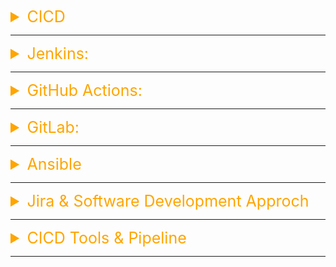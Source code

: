 <details><summary style="font-size:25px;color:Orange">CICD</summary>

CI/CD, which stands for Continuous Integration and Continuous Delivery (or Continuous Deployment), is a set of practices and principles that aim to automate and streamline the software development and delivery processes. CI/CD helps improve code quality, reduce development cycle times, and enable faster and more reliable releases. Here are key terms and concepts related to CI/CD:

-   **Continuous Integration (CI)**:

    -   `Definition`: The practice of automatically integrating code changes from multiple contributors into a shared repository multiple times a day.
    -   `Objective`: Identify and address integration issues early, ensuring that the codebase is continuously in a working and releasable state.

-   **Version Control System (VCS)**:

    -   `Definition`: Software tools that enable teams to track changes to source code, collaborate, and maintain a history of code changes.
    -   `Tools`:
        -   `Git`: Git is a distributed version control system widely used for tracking changes in source code during software development. It is known for its speed, scalability, and flexibility.
        -   `GitHub`: GitHub is a web-based hosting service for Git repositories. It provides collaboration features such as issue tracking, pull requests, and code review, making it a popular platform for open-source projects and team collaboration.
        -   `GitLab`: GitLab is another web-based Git repository management tool similar to GitHub. It offers integrated CI/CD pipelines, issue tracking, code review, and wiki functionality, and it can be self-hosted or used as a cloud service.
        -   `Bitbucket`: Bitbucket is a Git-based version control and collaboration platform developed by Atlassian. It offers features such as code hosting, pull requests, and issue tracking, and it integrates with other Atlassian products like Jira and Confluence.
        -   `Subversion (SVN)`: Subversion is a centralized version control system used for managing and tracking changes in source code. Unlike Git, which is distributed, SVN uses a central repository model where developers commit changes directly to a central server.

-   **Build Automation**:

    -   `Definition`: The process of automating the compilation and packaging of source code into executable binaries or artifacts.
    -   `Objective`: Ensure consistency and repeatability in the build process, reducing manual errors.

-   **Continuous Delivery (CD)**:

    -   `Definition`: The practice of automating the process of deploying applications to various environments (e.g., staging or production) after passing through the CI pipeline.
    -   `Objective`: Enable frequent and reliable releases with minimal manual intervention.

-   **Artifact Repository**:

    -   `Definition`: A centralized location for storing and managing binary artifacts generated during the build process.
    -   `Examples`: Nexus, Artifactory.

-   **Automated Testing**:

    -   `Definition`: The use of automated test scripts to validate that the application functions as expected.
    -   `Types`: Unit testing, integration testing, functional testing, and other testing types.

-   **Pipeline**:

    -   `Definition`: A series of automated steps that code changes go through, from integration and testing to deployment.
    -   `CI`/CD Pipeline Components: Source code repository, build, test, deploy, and monitoring stages.

-   **Infrastructure as Code (IaC)**:

    -   `Definition`: The practice of managing and provisioning infrastructure using code (declarative or imperative).
    -   `Examples`: Terraform, Ansible, CloudFormation.

-   **Deployment Strategies**:

    -   `Definition`: Approaches for releasing and updating applications, minimizing downtime and impact on users.
    -   `Strategies`: Blue-Green Deployment, Canary Deployment, Rolling Deployment.

-   **Configuration Management**:

    -   `Definition`: The process of managing and maintaining consistent configurations across various environments.
    -   `Examples`: Puppet, Chef, Ansible.

-   **Continuous Monitoring**:

    -   `Definition`: The practice of continuously monitoring applications and infrastructure to detect issues and performance bottlenecks.
    -   `Tools`: Prometheus, Grafana, ELK Stack.

-   **Feature Toggles (Feature Flags)**:

    -   `Definition`: A technique to enable or disable features in an application without changing code, allowing for controlled feature rollouts.
    -   `Objective`: Facilitate continuous delivery by separating feature deployment from feature release.

-   **Rollback**:

    -   `Definition`: The process of reverting a deployment to a previous, known-good state in case of issues or errors.
    -   `Objective`: Quickly address problems and restore system functionality.

-   **Continuous Improvement**:

    -   `Definition`: The ongoing process of evaluating and enhancing CI/CD processes and practices.
    -   `Objective`: Identify opportunities for efficiency, quality improvement, and faster delivery.

-   **Continuous Deployment**: Continuous Deployment (CD) is an extension of Continuous Delivery (CD), and both practices share the goal of automating and streamlining the software delivery process. However, there is a key difference between the two: while Continuous Delivery focuses on automating the entire software delivery pipeline up to the production environment, Continuous Deployment takes automation one step further by automatically deploying every code change that passes through the pipeline directly to production. In other words, with Continuous Deployment, there is no manual intervention or additional approval step required to release the software into the production environment. Key characteristics of Continuous Deployment include:

    -   `Automated Deployment`: In Continuous Deployment, the deployment process to production is fully automated. Once code changes successfully pass through the build, test, and other stages of the pipeline, they are automatically deployed to the production environment without manual intervention.
    -   `Reduced Time-to-Market`: Continuous Deployment aims to minimize the time it takes for new features, bug fixes, or improvements to reach end-users. By automating the deployment process, the time between code commit and production release is significantly reduced.
    -   `Rapid Feedback and Iteration`: Automated deployments allow teams to receive rapid feedback on the impact of code changes in a real-world environment. This enables faster iteration and the ability to respond quickly to user feedback or changing requirements.
    -   `Feature Toggles (Feature Flags)`: Feature toggles, also known as feature flags, are often used in Continuous Deployment. These toggles allow teams to release new features to production but keep them hidden until they are ready to be activated. This provides control over feature rollouts and enables quick rollbacks if needed.
    -   `Rollback Mechanism`: Continuous Deployment emphasizes having a reliable rollback mechanism in case issues or errors are detected after a deployment. The ability to quickly revert to a previous, known-good state is crucial for maintaining system reliability.
    -   `Automated Testing`: Automated testing is a foundational practice in Continuous Deployment to ensure that code changes are thoroughly tested before being deployed to production. Comprehensive test suites, including unit tests, integration tests, and end-to-end tests, help catch potential issues early in the process.
    -   `Continuous Monitoring`: Continuous Deployment includes ongoing monitoring of applications and infrastructure in production. Monitoring helps detect performance issues, errors, or anomalies in real-time, allowing for prompt corrective actions.
    -   `Collaborative Culture`: Successful Continuous Deployment relies on a collaborative and transparent culture within the development and operations teams. Close collaboration ensures that everyone is aligned on the deployment process and any potential risks.
    -   While Continuous Deployment offers benefits such as faster time-to-market and increased agility, it may not be suitable for all types of applications or organizations. Some organizations may choose to adopt Continuous Delivery first and then transition to Continuous Deployment once they are comfortable with the automated deployment process and have established robust testing and monitoring practices. The decision to implement Continuous Deployment should be made based on the specific needs, risk tolerance, and characteristics of the project or organization.

-   **Artifacts vs Assets**:

    -   `rtifacts`:

        -   Artifacts typically refer to the outputs generated during the build, test, and packaging phases of the CI/CD pipeline.
        -   These outputs are the result of compiling, assembling, and packaging the source code into a deployable format, ready for deployment to various environments.
        -   Examples of artifacts include compiled binaries, executables, libraries, Docker images, ZIP files, or any other packaged form of the application that can be deployed.
        -   Artifacts are usually stored in an artifact repository or artifact management system to facilitate distribution, versioning, and deployment to different environments.

    -   `Assets`:

        -   Assets, on the other hand, encompass a broader range of resources and files that are required throughout the CI/CD pipeline.
        -   Assets include not only the output artifacts but also the source code, configuration files, dependencies, test data, documentation, and other resources needed to support the software development lifecycle.
        -   Unlike artifacts, assets are not necessarily generated during the pipeline; they may already exist as part of the project's source code or external dependencies.
        -   Assets are managed and processed at different stages of the CI/CD pipeline to facilitate the automated build, testing, and deployment of the application.

</details>

---

<details><summary style="font-size:25px;color:Orange">Jenkins:</summary>

-   `$ docker exec -it jenkins-blueocean bash`
-   `localhost:8080/env-vars.html` / `remote_IP:8080/env-vars.html` →
-   `/var/jenkins_home/workspace` → location of jenkin workspace
-   `/var/jenkins_home/config.xml` → location of jenkin configuration file in Docker container.
-   `journalctl -u jenkins.service` -> if you are troubleshooting Jenkins.
-   Populate `/lib/systemd/system/jenkins.service` with configuration parameters for the launch, e.g `JENKINS_HOME`
-   If Jenkins fails to start because a port is in use, run `systemctl edit jenkins` and add the following:
    ```ini
    [Service]
    Environment="JENKINS_PORT=8081"
    ```
-   `$ sudo systemctl edit jenkins`

<details><summary style="font-size:20px;color:Magenta">Jenkins Architecture, Terms and Concepts</summary>

Jenkins is an open-source automation server that is used to automate the building, testing, and deployment of software projects. It provides a platform-agnostic way to continuously build and test software projects, allowing developers to integrate changes more frequently and detect errors earlier in the development process.

Jenkins is primarily used for implementing Continuous Integration (CI) practices in software development workflows. CI involves automatically building and testing code changes whenever they are committed to a version control repository, ensuring that the codebase remains in a working state.
Jenkins allows users to automate various tasks involved in the software development lifecycle, such as compiling code, running tests, generating documentation, and deploying applications. Automation reduces manual effort, minimizes human errors, and speeds up the development process.

In short, Jenkins is an open-source powerful CI automation server that is used for building, testing, and deploying software.

-   **Master-Slave Architecture**: Jenkins follows a master-slave architecture, where there is a central Jenkins server (master) that manages and distributes tasks to multiple agents (slaves). This architecture allows distributing the workload and provides scalability.

-   **Jenkins Master**: In Jenkins, the term "Jenkins master" refers to the central component that manages the overall Jenkins automation server. The Jenkins master, also known as the "Jenkins controller" or "Jenkins server," is responsible for orchestrating and coordinating the execution of jobs and workflows.

    -   The central server responsible for managing jobs, scheduling builds, and monitoring the overall system.
    -   Hosts the web-based user interface for configuring and monitoring Jenkins.
    -   Manages the execution of jobs and communicates with the agents.

-   **Jenkins Agent/Slave**: A slave in Jenkins is a machine or container that connects to a Jenkins controller, is used to distribute workload across multiple machines and executes tasks when directed by the controller. Slaves can be used to increase the capacity of a Jenkins server, or to run jobs on specific hardware or operating systems. There are two types of Agents.

    -   A worker node that performs tasks assigned by the master.
    -   Executes builds, tests, and other tasks on behalf of the master.
    -   Agents can be configured on different machines to distribute workloads.

    -   `Permanant Agent`: In Jenkins, a "permanent agent" refers to a long-running worker node or build agent that is permanently connected to the Jenkins master. Unlike ephemeral agents that are dynamically provisioned for each build and then terminated, permanent agents remain connected to the Jenkins master even when idle, ready to accept build tasks whenever assigned.
    -   `Cloud Agent`: In Jenkins, a "cloud agent" refers to a dynamic or ephemeral build agent that is provisioned on-demand in a cloud environment. Cloud agents are created as needed to execute build jobs and are terminated once the job is completed, allowing for efficient resource utilization and scalability. Docker is one of the most popular cloud agent of Jenkins besides Kubertetis and AWS Fleet Manager.

-   **Nodes**: Nodes are synonymous with agents or slaves in the Jenkins ecosystem. They can be physical machines, virtual machines, containers, or remote SSH connections. Nodes in Jenkins serve as execution environments for build jobs, providing the necessary resources and capabilities to run the jobs. The Jenkins master schedules and assigns build jobs to available nodes based on criteria such as workload, node availability, or specific job requirements.

-   **Web-Based User Interface**: Jenkins provides a web-based user interface accessible through a web browser. This interface allows users to configure jobs, view build results, manage plugins, and perform administrative tasks. The UI is an essential component for interacting with Jenkins.

    -   `Dashboard Navigation`: The dashboard navigation menu is located on the left-hand side of the screen and provides access to all of the primary functions of Jenkins. The menu is organized into several categories, including Home, New Item, Manage Jenkins, Build History, Nodes, People, and Plugins. Each of these categories provides access to a different set of features.
    -   `Home`: The Home category provides an overview of the Jenkins system, including the number of jobs currently running, the number of nodes connected to the system, and a summary of recent builds.
    -   `New Item`: The New Item category allows users to create new jobs in Jenkins. Jobs are the core of the Jenkins system and define the tasks that Jenkins performs, such as building, testing, and deploying software.
    -   `Manage Jenkins`: The Manage Jenkins category provides access to a wide range of configuration options for the Jenkins system. This includes options for managing nodes, configuring security settings, managing plugins, and more.
    -   `Build History`: The Build History category provides an overview of all builds that have been run in Jenkins. This includes information on the status of each build, the duration of the build, and other details.
    -   `Nodes`: The Nodes category provides information on all of the nodes that are connected to the Jenkins system. This includes details on the status of each node, such as whether it is online or offline, and what tasks it is currently performing.
    -   `People`: The People category provides information on all of the users that have access to the Jenkins system. This includes details on their permissions, roles, and other settings.
    -   `Plugins`: The Plugins category provides access to a wide range of plugins that can be used to extend the functionality of the Jenkins system. This includes plugins for integrating with other systems, such as version control systems, as well as plugins for enhancing the functionality of Jenkins itself.

-   **Executor**: A slot/component for execution of work defined by a Pipeline or build job on a Node. A Node may have zero or more Executors configured which corresponds to how many concurrent Jobs or Pipelines are able to execute on that Node. Executors are typically configured on agent machines, which can be physical or virtual machines, containers, or cloud instances. When a job is triggered in Jenkins, it is assigned to an available executor on a compatible agent. The executor then executes the job's tasks or steps, performing the build, test, or deployment actions specified in the job configuration. This allows for parallel execution of jobs, enabling faster builds and reducing overall execution time.

-   **Jenkinsfile**: A text file that defines the steps that need to be performed when a Jenkins Pipeline is run.

-   **Build**: A build is the process of compiling and packaging the source code for a software project. In Jenkins, a build is triggered when a job is run, and it produces a set of output artifacts that can be used for testing or deployment.

    -   `Build Types`: In Jenkins, there are several types of builds that you can configure based on your requirements. Here are two most commonly used build types in Jenkins.
        -   `Freestyle Build`: This is the most basic and flexible type of build in Jenkins. It allows you to define a series of build steps that can execute shell commands, run scripts, perform actions, or invoke external tools. Freestyle builds are highly customizable and suitable for various project types.
        -   `Pipeline Build`: Jenkins Pipeline is a powerful feature that allows you to define and manage your build process using a Groovy-based domain-specific language (DSL). Pipeline builds provide a way to define your build pipeline as code, allowing for better version control, repeatability, and advanced customization. Pipelines can have multiple stages, parallel execution, and integrate with source control systems.
        -   `Multibranch Build`: A Multibranch Pipeline in Jenkins is a job type that allows you to manage and automate the continuous integration and delivery (CI/CD) process for projects with multiple branches. It automatically creates a pipeline for each branch in a version control repository, enabling separate and isolated automation for each branch.
    -   `Trigger`: A trigger in Jenkins is an event that causes a build/job to run automatically. Triggers can be based on a schedule, a code commit, a build completion, or other events.
    -   `Build Workspace`: Each build job runs in its workspace, a directory on the Jenkins master or agent where the source code is checked out, builds are performed, and artifacts are stored. Workspaces are isolated from each other.
    -   `Distributed Builds` Jenkins supports distributed builds across multiple machines, allowing the master to delegate work to agents. This distributed nature provides scalability and flexibility for handling large and complex build environments.
    -   `Artifact`: An immutable file generated during a Build or Pipeline run which is archived onto the Jenkins Controller for later retrieval by users.

-   **Job**: A job in Jenkins is a specific task that needs to be performed, such as building a project or running a test suite. Jobs can be configured to trigger automatically or on a schedule, or they can be run manually. A "Build" is a type of "Job" specifically designed to automate the build process.
-   **Stage**: A logical unit of work in a Jenkins Pipeline.
-   **Parameter**: A parameter in Jenkins is a value that is passed to a job at runtime. Parameters can be used to customize the behavior of a job, such as specifying the target environment for a deployment.

-   **Pipeline**: A pipeline in Jenkins is a series of jobs or stages that are chained together to create a complete software delivery process. Pipelines can include build, test, and deployment stages, and they can be designed to run automatically or in response to specific events.

    -   <b style="color:Magents">Scripted Pipeline</b>: Scripted Pipelines use a more imperative, scripted approach. You write a series of steps using Groovy scripting language directly.

        -   `High Flexibility`: Provides high flexibility and allows complex scripting. You can use Groovy constructs to control flow, define functions, and perform advanced logic.
        -   `Step-by-Step Execution`: Pipeline steps are executed sequentially, and you have fine-grained control over the execution flow.
        -   `Example`:
            ```groovy
            node {
                stage('Build') {
                    sh 'mvn clean install'
                }
                stage('Test') {
                    sh 'mvn test'
                }
                stage('Deploy') {
                    sh 'deploy-to-production.sh'
                }
            }
            ```

    -   <b style="color:Magents">Declarative Pipeline</b>: Declarative Pipelines use a more structured, declarative approach. You define the pipeline structure using a predefined syntax.

        -   `Readability and Simplicity`: Provides a simplified and more readable syntax. It is designed to be easy to understand, especially for users new to Jenkins or CI/CD.
        -   `Structured Blocks`: Pipeline is defined using structured blocks such as pipeline, agent, stages, and steps. Each block has a specific purpose.
        -   `Example`:

            ```groovy
            pipeline {
                agent {
                    docker {
                        image 'maven:3.8.3' // Specify the Docker image you want to use
                        label 'docker-agent' // Optional: Label to assign to the agent
                    }
                }

                stages {
                    stage('Build') {
                        steps {
                            // Your build steps here, for example:
                            script {
                                sh 'mvn clean install'
                            }
                        }
                    }

                    stage('Test') {
                        steps {
                            // Your test steps here
                        }
                    }

                    // Add more stages as needed
                }

                post {
                    always {
                        // Cleanup or post-build steps
                    }
                }
            }
            ```

-   **Plugins**: Jenkins is highly extensible, thanks to its vast plugin ecosystem. Plugins are additional modules that extend the functionality of Jenkins. They can add support for various version control systems, build tools, deployment platforms, and more. Plugins can be installed and configured through the Jenkins UI.

-   **Logs and Reporting**: Jenkins logs all build activity and provides detailed reports for each build job. This information is crucial for debugging, monitoring, and analyzing the health of your continuous integration and continuous delivery (CI/CD) processes.

-   **Jenkins Features**: Jenkins has a wide range of features, including:

    -   `Build automation`: Jenkins can be used to automate the build process for software projects. This can save time and effort, and it can help to ensure that the build process is repeatable and reliable.
    -   `Testing`: Jenkins can be used to automate the testing process for software projects. This can help to ensure that the software is working properly before it is deployed.
    -   `Deployment`: Jenkins can be used to deploy software projects to production. This can be done manually or automatically.
    -   `Notifications`: Jenkins can send notifications when builds, tests, or deployments succeed or fail. This can help to keep developers informed of the status of their projects.
    -   `Plugins`: Jenkins has a large number of plugins that can be used to extend its functionality. This includes plugins for building, testing, deploying, and managing software projects.

-   **Jenkins Best Practices**: There are a few best practices that you should follow when using Jenkins. These best practices can help you to get the most out of Jenkins and to avoid common problems.

    -   `Use a consistent naming convention for your jobs`:
        -   Using a consistent naming convention for your jobs will make it easier to find and manage your jobs. A good naming convention would include the name of the project, the build number, and the date.
    -   `Use a build tool`:
        -   Using a build tool can help you to automate the build process and to make it more reliable. A good build tool will allow you to define the steps that need to be performed when the project is built.
    -   `Configure notifications`:
        -   Configuring notifications will help you to stay informed of the status of your builds. You can configure Jenkins to send notifications when builds succeed or fail.
    -   `Use plugins`:
        -   Jenkins has a large number of plugins that can be used to extend its functionality. These plugins can be used to add new features to Jenkins or to improve the performance of Jenkins.

</details>

<details><summary style="font-size:20px;color:Magenta">Secrets Management</summary>

##### Credential Scopes

In Jenkins, credential scopes refer to the contexts or domains in which credentials are valid and can be used. Jenkins uses credentials to securely store sensitive information such as usernames, passwords, API tokens, or private keys. The concept of credential scopes helps manage where these credentials can be utilized within the Jenkins environment. Different plugins and features within Jenkins may define their own credential scopes to control access to specific resources or functionalities.

Here are some common credential scopes in Jenkins:

-   **System (Jenkins)**: Credentials with the "Jenkins" scope are generally available and applicable across the entire Jenkins instance. They can be used by various parts of Jenkins, including job configurations, pipeline scripts, and system configurations.

    -   `Scope Identifier`: Jenkins

-   **Global (Jenkins)**: Similar to the "Jenkins" scope, credentials with the "Global (Jenkins)" scope are accessible globally. They can be used in various configurations, but they may have a more limited scope than system-wide credentials.

    -   `Scope Identifier`: Global (Jenkins)

-   **System (Nodes)**: Credentials with the "Node (agent)" scope are specific to Jenkins agent nodes. They can be used in configurations related to distributed builds or specific tasks that run on agent nodes.

    -   `Scope Identifier`: Node (agent)

-   **User**: User-scoped credentials are associated with a specific Jenkins user. These credentials are typically used within user-specific configurations, such as in pipeline scripts owned by that user.

    -   `Scope Identifier`: User

-   **Item (Job)**: Credentials with the "Item" scope are specific to a particular Jenkins job or project. They are often used in job configurations or pipeline scripts associated with that job.

    -   `Scope Identifier`: Item

-   **Folder**: Folder-scoped credentials are specific to a Jenkins folder. They can be used within jobs or configurations contained within that folder.

    -   `Scope Identifier`: Folder

These are just a few examples, and the availability of credential scopes may depend on the plugins installed and the Jenkins version. When configuring credentials in Jenkins, you will typically specify the credential scope to indicate where and how those credentials can be used.

By using credential scopes, Jenkins provides a way to manage and organize credentials based on the context in which they are intended to be used, enhancing security and access control within the CI/CD environment.

##### Types of Credentials

Jenkins supports various types of credentials, allowing users to securely store sensitive information such as usernames, passwords, API tokens, or private keys. Different credential types are designed to accommodate specific authentication mechanisms and use cases. Here are some common types of Jenkins credentials:

-   **Username and Password**:

    -   `Usage`: Used for basic username and password authentication.
    -   `Fields`: Typically includes "Username" and "Password" fields.
    -   `Example Use Case`: Authenticating with a version control system (e.g., Git, Subversion), accessing an external service, or connecting to a database.

-   **Secret Text**:

    -   `Usage`: Stores a secret string (e.g., an API token, encryption key).
    -   `Fields`: Usually contains a single "Secret" field.
    -   `Example Use Case`: Storing an API token for authentication with an external API.

-   **Secret File**:

    -   `Usage`: Stores a secret as a file.
    -   `Fields`: Typically includes a file path or content field.
    -   `Example Use Case`: Storing a private key file for SSH authentication.

-   **SSH Username with Private Key**:

    -   `Usage`: Used for SSH authentication with a private key.
    -   `Fields`: Includes "Username" and "Private Key" fields.
    -   `Example Use Case`: Authenticating with a remote server using SSH.

-   **Certificate**:

    -   `Usage`: Stores X.509 certificates for secure communication.
    -   `Fields`: May include certificate, private key, and passphrase fields.
    -   `Example Use Case`: Establishing secure connections with services that require SSL/TLS.

-   **AWS Credentials**:

    -   `Usage`: Stores AWS access key ID and secret access key.
    -   `Fields`: Typically includes "Access Key ID" and "Secret Access Key" fields.
    -   `Example Use Case`: Integrating Jenkins with AWS services (e.g., S3, EC2).

-   **Docker Host Certificate Authentication**:

    -   `Usage`: Stores certificates for authenticating with a Docker host.
    -   `Fields`: Includes certificate, key, and ca key fields.
    -   `Example Use Case`: Authenticating Jenkins to interact with Docker daemon securely.

-   **Bearer Token**:

    -   `Usage`: Stores a bearer token for authentication.
    -   `Fields`: Usually contains a single "Token" field.
    -   `Example Use Case`: Authenticating with APIs that use bearer token authentication.

-   **Git Username with Password**:

    -   `Usage`: Stores Git credentials for repository access.
    -   `Fields`: Includes "Username" and "Password" fields.
    -   `Example Use Case`: Authenticating Jenkins to clone or fetch from a Git repository.

-   **Jenkins**:

    -   `Usage`: Internal credential type for Jenkins itself.
    -   `Fields`: Specific to Jenkins internal use.

These credential types can be configured and managed through the Jenkins web interface. Users can associate credentials with Jenkins jobs, build pipelines, and other configurations to facilitate secure interactions with external systems and services. The choice of credential type depends on the authentication method required by the external system or service being accessed.

#### Secret management options in Jankins

In Jenkins, secret management is a crucial aspect of ensuring secure and reliable CI/CD processes. Secrets typically include sensitive information such as API keys, passwords, access tokens, and other credentials required by jobs or pipelines. Jenkins provides several options for secret management to secure and handle these sensitive pieces of information.

1. **Credentials Plugin**:

    - `Description`: The Credentials plugin is a core Jenkins plugin that provides a centralized and secure way to manage various types of credentials.
    - `Features`:
        - Supports different credential types, including usernames and passwords, secret text, secret files, and more.
        - Credentials can be stored globally or scoped to specific folders.
        - Credentials can be referenced in Jenkins jobs and pipelines.

2. **Jenkins Credentials Binding Plugin**:

    - `Description`: This plugin integrates with the Credentials plugin and allows you to inject credentials directly into your builds.
    - `Features`:
        - Credentials can be bound to environment variables or files during the build.
        - Simplifies the handling of secrets in build scripts.

3. **Secrets Management Plugins**:

    - plugins are designed to enhance secret management capabilities in Jenkins. Examples include:
    - `HashiCorp Vault Plugin`: Integrates Jenkins with HashiCorp Vault for secret storage and management.
    - `AWS Secrets Manager Integration Plugin`: Integrates Jenkins with AWS Secrets Manager for managing AWS credentials securely.

4. **Jenkins Pipeline withCredentials Step**:

    - `Description`: The Pipeline DSL provides a withCredentials step that allows you to temporarily expose credentials to a block of code within a Jenkins pipeline.
    - `Features`:
        - Credentials can be used securely within a specific context in the pipeline script.
        - Credentials are masked in the console output.

    ```groovy
    withCredentials([usernamePassword(credentialsId: 'my-credentials', usernameVariable: 'USERNAME', passwordVariable: 'PASSWORD')]) {
        // Your code that uses USERNAME and PASSWORD
    }
    ```

5. **Jenkins Managed File Encryption**:
    - `Description`: Jenkins provides a mechanism for encrypting sensitive files to protect them during storage.
    - `Features`:
        - Files containing sensitive information (e.g., private keys) can be encrypted.
        - Encrypted files can be used in build processes.

#### Best Practices for Secret Management in Jenkins:

-   `Use Credentials Plugin`: Leverage the Jenkins Credentials plugin for centralized and secure credential management.
-   `Avoid Hardcoding Secrets`: Never hardcode sensitive information directly in your Jenkinsfiles or scripts. Always use credentials stored securely in Jenkins.
-   `Limit Access`: Control access to credentials and restrict usage to specific jobs or folders.
-   `Mask Sensitive Information`: When displaying information in logs or console output, Jenkins automatically masks sensitive information to prevent exposure.
-   `Regularly Rotate Secrets`: Implement a practice of regularly rotating secrets to enhance security.

</details>

<details><summary style="font-size:20px;color:Magenta">Step by Step Jankins Pipeline</summary>

Setting up a Jenkins pipeline for a Django project hosted on GitHub involves several steps. Below is a step-by-step procedure to guide you through the process. This assumes that you already have Jenkins installed and running.

-   **Step 1: Install Required Jenkins Plugins**

    -   Make sure you have the necessary Jenkins plugins installed. For a Django project, you might need plugins like:

    -   GitHub plugin
    -   Pipeline plugin

-   **Step 2: Configure GitHub Credentials in Jenkins**

    -   In Jenkins, go to "Manage Jenkins" > "Manage Credentials."
    -   Add a new credential of type "Secret text" or "Secret file" with your GitHub token or credentials.

-   **Step 3: Create a Jenkinsfile in root directory of your Django project**

    -   Create a file named Jenkinsfile in the root of your Django project. This file defines the Jenkins pipeline.

    -   Here is a basic example of a Jenkinsfile:

        ```groovy
        pipeline {
            //agent any
            agent {
                // Use a Docker agent with the host's Docker daemon
                docker {
                    // Use the same Docker daemon as the host
                    reuseNode true
                }
            }

            environment {
                DJANGO_SETTINGS_MODULE = 'yourproject.settings'
            }

            stages {
                stage('Checkout') {
                    steps {
                        script {
                            // credentialsId: 'your-github-credentials-id': Specifies the credentials ID to be used for authenticating with the Git repository. This ID corresponds to the credentials stored in Jenkins that contain the necessary authentication information, such as username and password or token.
                            git credentialsId: 'your-github-credentials-id', url: 'https://github.com/A-Momin/bookstore.git'
                        }
                    }
                }

                stage('Install Dependencies') {
                    steps {
                        sh 'pip install -r requirements.txt'
                    }
                }

                stage('Run Tests') {
                    steps {
                        sh 'python manage.py test'
                    }
                }

                stage('Deploy') {
                    steps {
                        // Add deployment steps if applicable
                    }
                }
            }

            post {
                always {
                    // Clean up steps, e.g., collect artifacts, send notifications
                }
            }
        }
        ```

-   **Step 4: Configure Your Jenkins Pipeline**

    -   In Jenkins, create a new pipeline job.
    -   In the job configuration, select "Pipeline script from SCM" for the Definition.
    -   Choose Git as the SCM, and provide your GitHub repository URL.
    -   Add your GitHub credentials.
    -   Specify the branch to build (e.g., _/main or _/master).
    -   Save the configuration.

-   **Step 5: Run Your Jenkins Pipeline**

    -   Trigger the Jenkins pipeline manually or set up a webhook to trigger the pipeline automatically on each push to your GitHub repository.

    -   `Additional Considerations`:
        -   Ensure that your Jenkins server has the necessary tools installed, such as Python and any other dependencies your Django project requires.
        -   Customize the Jenkinsfile stages based on your project's needs.
        -   Add additional steps for deployment or any other actions your pipeline should perform.

</details>
</details>

---

<details><summary style="font-size:25px;color:Orange">GitHub Actions:</summary>

-   [E1 - GitHub Actions: Write your first workflow with GitHub APIs || Beginner friendly tutorial](https://www.youtube.com/watch?v=-hVG9z0fCac&list=PLArH6NjfKsUhvGHrpag7SuPumMzQRhUKY&index=1)
-   [E3 - GitHub Actions: Write continuous deployment (CD) pipelines || Beginner Friendly](https://www.youtube.com/watch?v=-JvHif_CxTs&list=PLArH6NjfKsUhvGHrpag7SuPumMzQRhUKY&index=3)
-   [GitHub Actions Tutorial](https://www.youtube.com/watch?v=TLB5MY9BBa4)
-   [Nana: GitHub Actions Tutorial - Basic Concepts and CI/CD Pipeline with Docker](https://www.youtube.com/watch?v=R8_veQiYBjI&list=PLy7NrYWoggjzSIlwxeBbcgfAdYoxCIrM2)
-   Documents:

    -   [All GitHub Actions docs](https://docs.github.com/actions#all-docs)
    -   [Events that trigger workflows](https://docs.github.com/en/actions/using-workflows/events-that-trigger-workflows)
    -   [GitHub Actions](https://github.com/actions)
    -   [webhooks](https://docs.github.com/en/webhooks-and-events/webhooks/about-webhooks)
    -   [Variables](https://docs.github.com/en/actions/learn-github-actions/variables)
    -   [Using secrets in GitHub Actions](https://docs.github.com/en/actions/security-guides/using-secrets-in-github-actions)
    -   [Encrypted secrets](https://docs.github.com/en/actions/security-guides/encrypted-secrets)
    -   [Github Support](https://support.github.com/)
    -   []()

### Github-Actions Terms & Concepts

-   `Workflow`: A workflow is an automated process defined in a YAML file (`.github/workflows/file_name.yml`) within your repository. It consists of one or more jobs, which are executed when triggered by specific events, such as pushes, pull requests, or scheduled intervals.
-   `Job`: A job represents a unit of work within a workflow. It contains a set of steps that define the tasks to be performed. Jobs run in parallel by default, but you can also configure them to run sequentially. Each job executes on a separate runner, which is a virtual machine or container where the job's steps are executed.
-   `Step`: A step is an individual task within a job. It can be a command, script, or an action. Steps are executed sequentially within a job and can include actions from the GitHub Marketplace, shell commands, or custom scripts.
-   `Action`: An action is a reusable unit of code that encapsulates a specific task. It can be created by you or obtained from the GitHub Marketplace, allowing you to extend the functionality of your workflows. Actions can be written in various languages and perform a wide range of tasks, such as building, testing, or deploying your code.
-   `Event`: An event triggers a workflow run. Events can include push events (when code is pushed to the repository), pull request events (when pull requests are opened, updated, or closed), scheduled events (triggered by a cron-like schedule), and more. You can configure workflows to respond to specific events based on your requirements.
-   `Runner`: A runner is a machine (virtual or physical) that executes jobs in a workflow. GitHub provides hosted runners that are maintained by GitHub, or you can set up self-hosted runners on your own infrastructure. Self-hosted runners give you more control and allow you to execute workflows on your own hardware or cloud environments.
-   `Artifact`: An artifact is a file or collection of files produced by a job. It can be saved for later use or passed to other jobs in the workflow. Artifacts are commonly used to share build outputs, test results, or deployment packages between different stages of the workflow.
-   `Environment`: An environment represents a target deployment environment, such as staging or production. GitHub Actions allows you to define environments and associate them with specific branches or workflows. Environments help you manage and control the deployment of your code to different stages.
-   `Variavles`: Variables provide a way to store and reuse non-sensitive configuration information. You can store any configuration data such as compiler flags, usernames, or server names as variables. Variables are interpolated on the runner machine that runs your workflow. Commands that run in actions or workflow steps can create, read, and modify variables.

    -   You can set your own custom variables or use the [Default environment variables](https://docs.github.com/en/actions/learn-github-actions/variables#default-environment-variables) that GitHub sets automatically. You can set a custom variable in two ways.

        -   To define an environment variable for use in a single workflow, you can use the env key in the workflow file. For more information, see "Defining environment variables for a single workflow".
        -   To define a configuration variable across multiple workflows, you can define it at the organization, repository, or environment level. For more information, see "Defining configuration variables for multiple workflows".

-   `Secrets`: Secrets are encrypted variables that you can store in your repository or organization settings. They are used to securely store sensitive information, such as API keys, credentials, or access tokens, which can be used within your workflows. Secrets are encrypted and can only be accessed by selected workflows or actions.

    -   [Creating secrets for a repository](https://docs.github.com/en/actions/security-guides/using-secrets-in-github-actions#creating-secrets-for-a-repository)
    -   [Creating secrets for an environment](https://docs.github.com/en/actions/security-guides/using-secrets-in-github-actions#creating-secrets-for-an-environment)
    -   [Creating secrets for an organization](https://docs.github.com/en/actions/security-guides/using-secrets-in-github-actions#creating-secrets-for-an-organization)

-   [Defining environment variables for a single workflow](https://docs.github.com/en/actions/learn-github-actions/variables#defining-environment-variables-for-a-single-workflow)
-   [Defining configuration variables for multiple workflows](https://docs.github.com/en/actions/learn-github-actions/variables#defining-configuration-variables-for-multiple-workflows)

<details><summary style="font-size:15px;color:Red;text-align:left">List of Common Directives on Github Workflow</summary>

-   **name**: Defines the name of the workflow.

```yaml
name: My Workflow
```

-   **on**: Specifies the events that trigger the workflow.

```yaml
on:
    push:
        branches:
            - main
```

-   **workflow_dispatch**: Allows manual triggering of the workflow using the GitHub Actions UI.

```yaml
on:
    workflow_dispatch:
```

-   **jobs**: Defines a set of jobs that run in parallel or sequentially.

```yaml
jobs:
    my-job:
        runs-on: ubuntu-latest
```

-   **steps**: Lists the individual steps to be executed in a job.

```yaml
steps:
    - name: Checkout Repository
      uses: actions/checkout@v2
```

-   **run**: Specifies the shell commands or scripts to be executed within a step.

```yaml
run: |
    echo "Hello, world!"
```

-   **env**: Sets environment variables for a job or a specific step.

```yaml
env:
    MY_VARIABLE: "some_value"
```

-   **with**: Provides additional options or parameters for an action or a step.

```yaml
with:
    key: value
```

-   **uses**: Specifies the action or Docker container to be used in a step.

```yaml
- name: Use an Action
  uses: actions/setup-node@v3
```

-   **strategy**: Defines a strategy for matrix builds, enabling parallel execution with different configurations.

```yaml
strategy:
    matrix:
        os: [ubuntu-latest, windows-latest]
```

-   **matrix**: Allows defining a matrix of values for parallel jobs.

```yaml
jobs:
    my-job:
        runs-on: ubuntu-latest
        strategy:
            matrix:
                version: [8, 10, 12]
```

-   **defaults**: Sets default values for jobs or steps.

```yaml
defaults:
    run:
        shell: bash
        working-directory: ./my-directory
```

-   **continue-on-error**: Allows a workflow to continue even if a job or step fails.

```yaml
jobs:
    my-job:
        runs-on: ubuntu-latest
        steps:
            - name: Run Step 1
              run: echo "Step 1"
            - name: Run Step 2
              run: echo "Step 2"
              continue-on-error: true
```

</details>
</details>

---

<details><summary style="font-size:25px;color:Orange">GitLab:</summary>

-   [Learn GitLab in 3 Hours | GitLab Complete Tutorial For Beginners](https://www.youtube.com/watch?v=8aV5AxJrHDg)
-   [Nana: GitLab CI CD](https://www.youtube.com/watch?v=qP8kir2GUgo)
    -   [GilLab Code](https://gitlab.com/nanuchi/gitlab-cicd-crash-course/-/blob/main/.gitlab-ci.yml)
-   [DevOps with GitLab CI Course - Build Pipelines and Deploy to AWS](https://www.youtube.com/watch?v=PGyhBwLyK2U)
    -   [ Course Notes](https://gitlab.com/gitlab-course-public/freecodecamp-gitlab-ci/-/blob/main/docs/course-notes.md)

### Gitlab Terms & Concepts

-   `.gitlab-ci.yml`: The `.gitlab-ci.yml` file is a configuration file written in YAML (Yet Another Markup Language) that defines the structure and steps of the CI/CD pipeline. It resides in the root directory of your GitLab repository and provides a declarative way to specify the stages, jobs, and their associated scripts or commands.
-   `Pipeline`: A pipeline in GitLab CI/CD is a series of stages and jobs that define the tasks to be executed. Each pipeline is triggered by an event, such as a code push or a scheduled time. Pipelines provide a structured way to define and visualize the entire CI/CD process.
-   `Stage`: A stage represents a logical division within a pipeline. For example, a typical pipeline may consist of stages like "build," "test," and "deploy." Each stage contains one or more jobs.
-   `Job`: A job is a defined task within a stage. It represents a specific unit of work, such as compiling code, running tests, or deploying the application. Jobs are executed sequentially within their respective stages.
-   `Runner`: A runner is an agent that executes the jobs defined in a pipeline. Runners can be shared or specific to a project. They can run on different operating systems, such as Linux, Windows, or macOS. GitLab provides shared runners, but you can also set up your own custom runners.
-   `Artifacts`: Artifacts are files generated by a job and passed to subsequent stages or jobs within the pipeline. For example, a build job may produce an executable file that needs to be used in the deployment stage. Artifacts can be downloaded or used for archiving purposes.
-   `Runner Tags`: Runner tags are labels assigned to specific runners to indicate their capabilities or characteristics. For example, you can assign a runner with the tag "docker" to indicate that it can execute jobs within Docker containers. Tags are useful for assigning specific jobs to runners with specific capabilities.
-   `Triggers`: Triggers allow you to manually start a pipeline from an external source, such as an API call or a webhook. They provide a way to integrate with external systems or trigger pipelines from events outside of GitLab.
-   `Environments`: Environments in GitLab CI/CD represent different target environments where your application can be deployed, such as staging or production. Environments provide a way to define deployment-specific variables, control access, and view deployment statuses.
-   `GitLab CI/CD Variables`: Variables allow you to define and pass custom values to your CI/CD pipeline. They can be defined at the pipeline, stage, or job level and are useful for storing sensitive information, like API keys or environment-specific configurations.
</details>

---

<details><summary style="font-size:25px;color:Orange">Ansible</summary>

-   [Ansible Full Course | 34 Topics in 2 Hours | Ansible Tutorial for Beginners](https://www.youtube.com/watch?v=Wr8zAU-0uR4)
-   [LinuxTV: Getting started with Ansible](https://www.youtube.com/playlist?list=PLT98CRl2KxKEUHie1m24-wkyHpEsa4Y70)
-   [Ansible Playbook Examples](https://www.middlewareinventory.com/blog/ansible-playbook-example/)
-   [What is Ansible?](https://www.youtube.com/watch?v=fHO1X93e4WA)
-   [Using Ansible playbooks](https://docs.ansible.com/ansible/latest/playbook_guide/index.html)

### Terms & Concepts

-   `Control Node`: A system on which Ansible is installed. You run Ansible commands such as ansible or ansible-inventory on a control node.
-   `Managed Node`: A remote system, or host, that Ansible controls.
-   `Inventory`: A list of managed nodes that are logically organized. You create an inventory on the control node to describe host deployments to Ansible.
-   `Ansible`: An open-source automation platform used for configuring and managing computers and software.
-   `Playbook`: A YAML file that contains a set of instructions for Ansible to execute on target hosts.
-   `Task`: An action to be performed by Ansible, such as installing a package, copying a file, or restarting a service.
-   `Module`: A pre-written Ansible task that can be used in a playbook, such as the 'yum' module for installing packages.
-   `Inventory`: A list of hosts that Ansible can manage, usually stored in a file in INI or YAML format.
-   `Play`: A section of a playbook that groups related tasks together and defines the target hosts.
-   `Role`: A reusable set of tasks, files, templates, and variables that can be included in a playbook.
-   `Variable`: A named value that can be used in a playbook, often used to make playbooks more dynamic and reusable.
-   `Fact`: Information about a target host that Ansible gathers, such as the operating system, network interfaces, and installed packages.
-   `Handler`: A task that is triggered when a previous task changes something on a host, such as restarting a service after its configuration file has been updated.
-   `Vault`: A feature for encrypting sensitive data, such as passwords, in Ansible playbooks.
-   `Galaxy`: A repository of pre-built Ansible roles that can be easily installed and used in playbooks.
-   `SSH`: Secure Shell, a network protocol ued by Ansible to connect to target hosts.
-   `Variables`: Variables are used to store values that can be used throughout a playbook. Variables can be defined in multiple ways, including as part of an inventory, in a playbook, or in a role.

### Here are some of the most commonly used Ansible keywords:

-   `ansible`: The main command that runs an Ansible playbook.
-   `hosts`: Specifies the hosts or groups of hosts on which a playbook should run.
-   `tasks`: The main component of a playbook, tasks specify the actions that Ansible should perform on the target hosts.
-   `roles`: A collection of tasks, variables, and templates that can be reused across multiple playbooks.
-   `vars`: Used to define variables that can be used in tasks and templates.
-   `templates`: Used to generate configuration files on the target hosts.
-   `files`: Used to copy files from the control machine to the target hosts.
-   `handlers`: Actions that should be taken after a task completes, such as restarting a service.
-   `include`: Allows you to include other files or tasks in your playbook.
-   `when`: A conditional statement that specifies when a task should run.
-   `register`: Used to store the output of a task in a variable for later use.
-   `ignore_errors`: Specifies whether Ansible should ignore errors and continue executing a playbook.
-   `with_items`: A loop that allows you to iterate over a list of items.
-   `become`: Used to elevate privileges on the target hosts.
-   `become_user`: Specifies the user account that should be used when elevating privileges.

</details>

---

<details><summary style="font-size:25px;color:Orange">Jira & Software Development Approch</summary>

Atlassian Jira is a popular issue and project tracking tool widely used for software development, project management, and various other types of projects. It helps teams plan, track, and manage work efficiently. Here are some key terms and concepts in Atlassian Jira:

-   `Project`: A project is a collection of related issues. It serves as a container for organizing and managing work. Each project can have its own settings, workflows, and permissions.
-   `Workflow`: A workflow represents the lifecycle of an issue, including its different states and the transitions between those states. Workflows can be customized to match the specific processes of your team or organization.
-   `Scrum`: Scrum is an Agile methodology that follows a defined process with time-boxed iterations called sprints.
-   `Sprint`: A sprint is a time-bound period during which a team works on a set of issues. It's part of Agile methodologies like Scrum.
-   `Issue`: An issue is a unit of work or a task that needs to be completed within a project. It represents a work item, bug, task, user story, or any other item that needs to be managed and tracked.
-   `Issue Type`: An issue type categorizes issues based on their purpose or nature. Common issue types include Story, Bug, Task, Epic, Sub-task, etc.
-   `Epic`: An Epic is a larger body of work that can be broken down into smaller issues. It provides a way to manage and track big feature implementations.
-   `Field`: Fields are pieces of information associated with an issue. They can be standard system fields (like summary, description, assignee) or custom fields that you define to capture specific information.
-   `Custom Field`: Custom fields are user-defined fields that allow you to capture additional information beyond the default fields provided by Jira. They can be text fields, dropdowns, checkboxes, etc.
-   `Priority and Severity`: Priority indicates the urgency of an issue, while severity indicates the impact of the issue. These help teams prioritize their work.
-   `Assignee`: The person responsible for working on an issue is the assignee. It helps track who is responsible for completing the task.
-   `Reporter`: The person who raises the issue is the reporter. They provide information about the issue and its details.
-   `Dashboard`: Dashboards are customizable pages that display important information and statistics about projects and teams, including charts, filters, and gadgets.
-   `Gadget`: Gadgets are small modules that display information on dashboards. They can show things like issue statistics, burndown charts, project progress, etc.
-   `Board`: A board is a visual representation of work, often used in Agile methodologies. It can be a Scrum board, Kanban board, or a combination of both.
-   `Kanban`: Kanban is an Agile methodology that emphasizes continuous delivery and visualizing work as it progresses through different stages.
-   `Permission Scheme`: Permission schemes define who can perform actions on issues within a project. They control access and visibility.
-   `Notification Scheme`: Notification schemes determine when and how users are notified about changes to issues. They manage email notifications and other alerts.
-   `Workflow Scheme`: Workflow schemes associate workflows with issue types within a project. They define the workflow that an issue type follows.
-   `Issue Link`: Issue links establish relationships between issues, like "blocks," "relates to," "is part of," etc.

</details>

---

<details><summary style="font-size:25px;color:Orange">CICD Tools & Pipeline</summary>
<details open><summary style="font-size:20px;color:Magenta;text-align:left">General CICD</summary>

-   <b style="color:magenta">What is CI/CD?</b>

    -   CI/CD stands for Continuous Integration and Continuous Deployment. It is a set of practices and tools that enable developers to automate the process of integrating code changes into a shared repository (Continuous Integration) and automatically deploying those changes to production (Continuous Deployment).

-   <b style="color:magenta">Explain the benefits of implementing CI/CD.</b>

    -   CI/CD provides benefits such as faster and more frequent releases, reduced manual errors, improved collaboration among development and operations teams, and faster feedback on code quality.

-   <b style="color:magenta">What is the difference between Continuous Integration and Continuous Deployment?</b>

    -   Continuous Integration (CI) is the practice of automatically integrating code changes into a shared repository several times a day. Continuous Deployment (CD) is the practice of automatically deploying every code change that passes automated testing to production.

-   <b style="color:magenta">Name some popular CI/CD tools.</b>

    -   Jenkins, Travis CI, GitLab CI/CD, CircleCI, and GitHub Actions are popular CI/CD tools.

-   <b style="color:magenta">What is the role of version control in CI/CD?</b>

    -   Version control systems, like Git, provide a way to manage and track changes to code. In CI/CD, version control helps ensure that the correct code is used in each stage of the pipeline, and it facilitates collaboration among team members.

-   <b style="color:magenta">Explain Blue-Green Deployment.</b>

    -   Blue-Green Deployment is a CI/CD strategy where two identical production environments, labeled "Blue" and "Green," are maintained. Only one environment serves live production traffic at a time, allowing for seamless deployment and rollback.

-   <b style="color:magenta">What is Canary Deployment in CI/CD?</b>

    -   Canary Deployment is a deployment strategy where a new version of an application is gradually rolled out to a small subset of users or servers before being deployed to the entire infrastructure.

-   <b style="color:magenta">Explain the concept of Continuous Monitoring in CI/CD.</b>

    -   Continuous Monitoring involves tracking and analyzing metrics, logs, and other data from applications and infrastructure to identify issues, ensure performance, and support rapid feedback.

-   <b style="color:magenta">What is Git branching strategy, and why is it important in CI/CD?</b>

    -   A Git branching strategy defines how code changes are managed and merged in version control. It is crucial in CI/CD to ensure that branches align with stages in the pipeline and support parallel development without conflicts.

-   <b style="color:magenta">How do you handle secrets and sensitive information in CI/CD pipelines?</b>

    -   Secrets and sensitive information should be stored securely in a credential manager or secret store. CI/CD tools often provide integrations with these stores, allowing secure retrieval during the build and deployment process.

-   <b style="color:magenta">What is the purpose of the "Rollback" in CI/CD?</b>

    -   Rollback is the process of reverting to a previous version or state in case of a failed deployment or critical issues in the latest release. It ensures quick recovery from deployment failures.

-   <b style="color:magenta">Explain the concept of Automated Testing in CI/CD.</b>

    -   Automated Testing involves writing and executing test cases automatically during the CI/CD process to validate code changes. It ensures that new features or changes do not introduce defects.

-   <b style="color:magenta">What is the role of a CI/CD pipeline in Microservices architecture?</b>

    -   In a Microservices architecture, CI/CD pipelines automate the testing and deployment of individual microservices, enabling rapid and independent releases.

-   <b style="color:magenta">Explain the concept of "Shift-Left" in CI/CD.</b>

    -   "Shift-Left" refers to the practice of moving testing and quality assurance processes earlier in the development lifecycle, catching issues at an earlier stage and reducing the

</details>

---

<details open><summary style="font-size:20px;color:Magenta;text-align:left">Jenkins Interview Questions</summary>

-   <b style="color:magenta">What is a Jenkins Pipeline?</b>

    -   Jenkins Pipeline is a suite of plugins that supports implementing and integrating continuous delivery pipelines into Jenkins. It allows defining a series of automation steps using a domain-specific language (DSL).

-   <b style="color:magenta">Explain the concept of a Build Agent or Build Slave.</b>

    -   A Build Agent or Build Slave is a machine that runs build and deployment tasks on behalf of a CI/CD system. Agents can be distributed across multiple machines to parallelize and distribute workload.

-   <b style="color:magenta">What is the purpose of a Docker container in CI/CD?</b>

    -   Docker containers provide a consistent environment for applications across different stages of the CI/CD pipeline, from development to testing and production.

-   <b style="color:magenta">What is Jenkinsfile?</b>

    -   Jenkinsfile is a text file that contains the definition of a Jenkins Pipeline. It is written using the Groovy DSL and defines the stages, steps, and other configurations for the CI/CD process.

-   <b style="color:magenta">What is the purpose of the "Artifact" in CI/CD?</b>

    -   An artifact is a deployable component of a software application. It could be a compiled binary, a library, or any other output generated during the build process. Artifacts are stored and managed to ensure consistency across environments.

-   <b style="color:magenta">Explain the concept of Infrastructure as Code (IaC) in CI/CD.</b>

    -   Infrastructure as Code is the practice of managing and provisioning infrastructure using code. In CI/CD, IaC ensures that the entire infrastructure required for testing and deployment is defined and versioned as code.

-   <b style="color:magenta">What is a Jenkins Agent?</b>

    -   A Jenkins Agent is a worker node that executes tasks as part of a Jenkins build or deployment job. Agents can be configured to run on the same machine as the Jenkins master or on a separate machine.

-   <b style="color:magenta">What is the purpose of a Jenkins Pipeline script?</b>

    -   The Jenkins Pipeline script defines the workflow of the CI/CD process. It specifies stages, steps, conditions, and other configurations to automate the build, test, and deployment phases.

-   <b style="color:magenta">What is the "Pipeline as Code" concept in Jenkins?</b>

    -   "Pipeline as Code" allows defining and managing Jenkins Pipelines using code stored in version control. It provides the benefits of versioning, collaboration, and code review for CI/CD pipelines.

-   <b style="color:magenta">What is Jenkins?</b>

    -   `Notes`: Explain the purpose and functionality of Jenkins in the context of continuous integration and continuous delivery.

-   <b style="color:magenta">How do you install Jenkins?</b>

    -   `Notes`: Describe the steps to install Jenkins on a server.

-   <b style="color:magenta">Explain the concept of a Jenkins pipeline.</b>

    -   `Notes`: Discuss the significance of Jenkins pipelines and how they help in defining and automating the software delivery process.

-   <b style="color:magenta">What are the key benefits of using Jenkins?</b>

    -   `Notes`: Enumerate the advantages of implementing Jenkins in a software development environment.

-   <b style="color:magenta">Differentiate between Jenkins and Hudson.</b>

    -   `Notes`: Discuss the history of Jenkins and its relationship with Hudson.

-   <b style="color:magenta">What is a Jenkins Agent?</b>

    -   `Notes`: Explain the role of Jenkins agents (formerly known as slaves) in the Jenkins master-agent architecture.

-   <b style="color:magenta">How do you create a job in Jenkins?</b>

    -   `Notes`: Walk through the process of creating a basic job in Jenkins, including configuring source code management and build steps.

-   <b style="color:magenta">What is a Jenkinsfile?</b>

    -   `Notes`: Discuss the purpose and structure of Jenkinsfiles, and how they are used in Jenkins pipeline definitions.

-   <b style="color:magenta">Explain the difference between a freestyle project and a pipeline project in Jenkins.</b>

    -   `Notes`: Compare and contrast freestyle projects and pipeline projects in Jenkins.

-   <b style="color:magenta">How can you secure Jenkins?</b>

    -   `Notes`: Discuss Jenkins security measures, including authentication, authorization, and plugin security.

-   <b style="color:magenta">What is the purpose of the Jenkins Matrix project?</b>

    -   `Notes`: Explain how Jenkins Matrix projects can be used for parallel and distributed builds.

-   <b style="color:magenta">How do you integrate Jenkins with version control systems like Git or SVN?</b>

    -   `Notes`: Discuss the configuration steps to integrate Jenkins with popular version control systems.

-   <b style="color:magenta">What is the purpose of Jenkins plugins?</b>

    -   `Notes`: Explain how Jenkins plugins enhance its functionality and provide additional features.

-   <b style="color:magenta">How do you trigger a Jenkins job?</b>

    -   `Notes`: Discuss various ways to trigger Jenkins jobs, including SCM polling, webhooks, and manual triggering.

-   <b style="color:magenta">Explain the role of the Jenkins Artifacts.</b>

    -   `Notes`: Discuss the concept of artifacts in Jenkins and how they are used in the software delivery process.

-   <b style="color:magenta">What is the purpose of the Jenkins Dashboard?</b>

    -   `Notes`: Explain the information available on the Jenkins Dashboard and its role in monitoring builds.

-   <b style="color:magenta">How do you backup and restore Jenkins configurations?</b>

    -   `Notes`: Discuss strategies and tools for backing up and restoring Jenkins configurations.

Backing up and restoring Jenkins configurations is crucial to safeguarding your Jenkins instance, especially when dealing with critical jobs, settings, and plugin configurations. Here's how you can perform backup and restore operations in Jenkins:

-   **Backup Jenkins Configuration**:

    1. `Backup Jenkins Home Directory`: The primary configuration and job data for Jenkins is stored in its home directory. Ensure you back up the entire Jenkins home directory, which typically includes the jobs/, workspace/, and other subdirectories.
        - `$ cp -r /var/lib/jenkins /path/to/backup/location`
    2. `Backup Jenkins Job Configurations`: Optionally, you can individually export job configurations from the Jenkins web interface. For each job, go to http://your-jenkins-url/job/job-name/config.xml and save the XML configuration file.
    3. `Backup Jenkins Plugin Configurations`: Jenkins plugin configurations are stored in the plugins/ directory inside the Jenkins home. You can back up this directory to preserve plugin configurations.
        - `$ cp -r /var/lib/jenkins/plugins /path/to/backup/location`
    4. `Backup Global Jenkins Configurations`: Some global configurations, including Jenkins system settings, are stored in the config.xml file in the Jenkins home directory. Ensure you back up this file.
        - `$ cp /var/lib/jenkins/config.xml /path/to/backup/location`

-   **Restore Jenkins Configuration**:

    1. `Restore Jenkins Home Directory`: To restore Jenkins to a previous state, copy the contents of the backup Jenkins home directory back to the original Jenkins home location.
        - `$ cp -r /path/to/backup/location/jenkins /var/lib/jenkins`
    2. `Restore Jenkins Job Configurations`: If you exported individual job configurations, you can restore them by replacing the existing job configuration files in the jobs/ directory.
        - `$ cp /path/to/backup/location/job-config.xml /var/lib/jenkins/jobs/job-name/config.xml`
    3. `Restore Jenkins Plugin Configurations`: Copy the backup plugins/ directory back to the Jenkins home directory to restore the plugin configurations.
        - `$ cp -r /path/to/backup/location/plugins /var/lib/jenkins`
    4. `Restore Global Jenkins Configurations`: Replace the existing config.xml file in the Jenkins home directory with the backed-up version.
        - `$ cp /path/to/backup/location/config.xml /var/lib/jenkins`
    5. `Restart Jenkins`: After restoring configurations, restart Jenkins to apply the changes.
        - `$ systemctl restart jenkins`

It's important to note that Jenkins should be offline during the restore process to prevent any conflicts. Additionally, consider performing these operations during scheduled maintenance windows to minimize disruption.

Always test your backup and restore procedures in a safe environment before applying them to a production Jenkins instance.

-   <b style="color:magenta">Explain the Jenkinsfile Declarative Syntax.</b>

    -   `Notes`: Discuss the structure and purpose of the Declarative Pipeline Syntax used in Jenkinsfiles.

-   <b style="color:magenta">How does Jenkins support distributed builds?</b>

    -   `Notes`: Discuss how Jenkins can distribute builds across multiple agents for improved performance.

-   <b style="color:magenta">What is the Blue Ocean plugin in Jenkins?</b>
    -   `Notes`: Discuss the Blue Ocean plugin and how it provides a more modern and visual interface for Jenkins pipelines.

</details>

</details>

---
